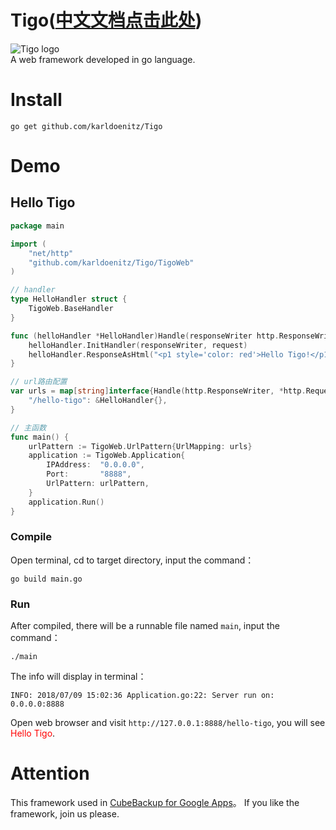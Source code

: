 # Tigo([中文文档点击此处](https://github.com/karldoenitz/Tigo/blob/master/README.md))
![Tigo logo](https://github.com/karldoenitz/karlooper/blob/master/documentations/images/logo.jpg "this is Tigo logo")  
A web framework developed in go language.

# Install
```
go get github.com/karldoenitz/Tigo
```

# Demo
## Hello Tigo
```go
package main

import (
    "net/http"
    "github.com/karldoenitz/Tigo/TigoWeb"
)

// handler
type HelloHandler struct {
    TigoWeb.BaseHandler
}

func (helloHandler *HelloHandler)Handle(responseWriter http.ResponseWriter, request *http.Request) {
    helloHandler.InitHandler(responseWriter, request)
    helloHandler.ResponseAsHtml("<p1 style='color: red'>Hello Tigo!</p1>")
}

// url路由配置
var urls = map[string]interface{Handle(http.ResponseWriter, *http.Request)}{
    "/hello-tigo": &HelloHandler{},
}

// 主函数
func main() {
    urlPattern := TigoWeb.UrlPattern{UrlMapping: urls}
    application := TigoWeb.Application{
        IPAddress:  "0.0.0.0",
        Port:       "8888",
        UrlPattern: urlPattern,
    }
    application.Run()
}
```
### Compile
Open terminal, cd to target directory, input the command：
```
go build main.go
```
### Run
After compiled, there will be a runnable file named ```main```, input the command：
```
./main
```
The info will display in terminal：
```
INFO: 2018/07/09 15:02:36 Application.go:22: Server run on: 0.0.0.0:8888
```
Open web browser and visit ```http://127.0.0.1:8888/hello-tigo```, you will see <font color=red>Hello Tigo</font>.

# Attention
This framework used in [CubeBackup for Google Apps](http://www.cubebackup.com)。
If you like the framework, join us please.